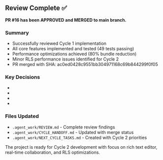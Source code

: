 ## Review Complete ✅

**PR #16 has been APPROVED and MERGED to main branch.**

### Summary
- Successfully reviewed Cycle 1 implementation
- All core features implemented and tested (49 tests passing)
- Performance optimizations achieved (80% bundle reduction)
- Minor RLS performance issues identified for Cycle 2
- PR merged with SHA: ac0ed0428c9551bb304971168c69b844299f0f05

### Key Decisions
- <!-- CYCLE_DECISION: APPROVED -->
- <!-- ARCHITECTURE_NEEDED: NO -->
- <!-- DESIGN_NEEDED: NO -->
- <!-- BREAKING_CHANGES: NO -->

### Files Updated
- `.agent_work/REVIEW.md` - Complete review findings
- `.agent_work/CYCLE_HANDOFF.md` - Updated with merge status
- `.agent_work/NEXT_CYCLE_TASKS.md` - Created with Cycle 2 priorities

The project is ready for Cycle 2 development with focus on rich text editor, real-time collaboration, and RLS optimizations.
